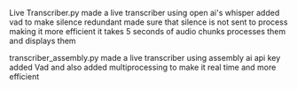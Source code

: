 Live Transcriber.py
made a live transcriber using open ai's whisper
added vad to make silence redundant
made sure that silence is not sent to process making it more efficient
it takes 5 seconds of audio chunks processes them and displays them


transcriber_assembly.py
made a live transcriber using assembly ai api key
added Vad and also added multiprocessing to make it real time and more efficient
